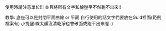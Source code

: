 使用時請注意單位!!!
並且將所有文字和線壓平不然跑不出來!!

教學:
底座可以是封閉平面曲線 or 平面
自行使用的話文字們要放在Guid裡面(範例檔案有)
小提醒:線太髒沒清乾淨也會破面或跑不出來喔 :)
